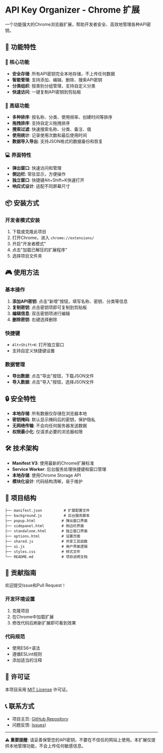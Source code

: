 # API Key Organizer - Chrome 扩展

一个功能强大的Chrome浏览器扩展，帮助开发者安全、高效地管理各种API密钥。

## 🚀 功能特性

### 🔐 核心功能
- **安全存储**: 所有API密钥完全本地存储，不上传任何数据
- **智能管理**: 支持添加、编辑、删除、搜索API密钥
- **分类组织**: 按类别分组管理，支持自定义分类
- **快速访问**: 一键复制API密钥到剪贴板

### 🎯 高级功能
- **多种排序**: 按名称、分类、使用频率、创建时间等排序
- **拖拽排序**: 支持自定义拖拽排序
- **搜索过滤**: 快速搜索名称、分类、备注、值
- **使用统计**: 记录使用次数和最后使用时间
- **数据导入导出**: 支持JSON格式的数据备份和恢复

### 💻 界面特性
- **弹出窗口**: 快速访问和管理
- **侧边栏**: 常驻显示，方便操作
- **独立窗口**: 快捷键Alt+Shift+K快速打开
- **响应式设计**: 适配不同屏幕尺寸

## 📦 安装方式

### 开发者模式安装
1. 下载或克隆此项目
2. 打开Chrome，进入 `chrome://extensions/`
3. 开启"开发者模式"
4. 点击"加载已解压的扩展程序"
5. 选择项目文件夹

## 🎮 使用方法

### 基本操作
1. **添加API密钥**: 点击"新增"按钮，填写名称、密钥、分类等信息
2. **复制密钥**: 点击密钥项即可复制到剪贴板
3. **编辑信息**: 双击密钥项进行编辑
4. **删除密钥**: 右键选择删除

### 快捷键
- `Alt+Shift+K`: 打开独立窗口
- 支持自定义快捷键设置

### 数据管理
- **导出数据**: 点击"导出"按钮，下载JSON文件
- **导入数据**: 点击"导入"按钮，选择JSON文件

## 🔒 安全特性

- **本地存储**: 所有数据仅存储在浏览器本地
- **密钥掩码**: 默认显示掩码后的密钥，保护隐私
- **无网络传输**: 不会向任何服务器发送数据
- **权限最小化**: 仅请求必要的浏览器权限

## 🛠️ 技术架构

- **Manifest V3**: 使用最新的Chrome扩展标准
- **Service Worker**: 后台服务处理快捷键和窗口管理
- **本地存储**: 使用Chrome Storage API
- **模块化设计**: 代码结构清晰，易于维护

## 📁 项目结构

```
├── manifest.json          # 扩展配置文件
├── background.js          # 后台服务脚本
├── popup.html            # 弹出窗口界面
├── sidepanel.html        # 侧边栏界面
├── standalone.html       # 独立窗口界面
├── options.html          # 设置页面
├── shared.js             # 共享工具函数
├── ui.js                 # 用户界面逻辑
├── styles.css            # 样式文件
└── README.md             # 项目说明文档
```

## 🤝 贡献指南

欢迎提交Issue和Pull Request！

### 开发环境设置
1. 克隆项目
2. 在Chrome中加载扩展
3. 修改代码后刷新扩展即可看到效果

### 代码规范
- 使用ES6+语法
- 遵循ESLint规则
- 添加适当的注释

## 📄 许可证

本项目采用 [MIT License](LICENSE) 许可证。


## 📞 联系方式

- 项目主页: [GitHub Repository](https://github.com/MizukiSheena/API-Key-Organizer-Chrome-Extension)
- 问题反馈: [Issues](https://github.com/MizukiSheena/API-Key-Organizer-Chrome-Extension/issues))

---

**⚠️ 重要提醒**: 请妥善保管您的API密钥，不要在不信任的网站上使用。本扩展仅提供本地管理功能，不会上传任何敏感信息。
